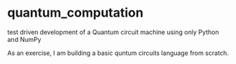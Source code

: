 # quantum_computation
test driven development of a Quantum circuit machine using only Python and NumPy

As an exercise, I am building a basic quntum circuits language from scratch.

